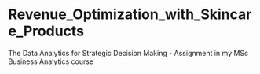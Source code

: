# Revenue_Optimization_with_Skincare_Products
The Data Analytics for Strategic Decision Making  - Assignment in my MSc Business Analytics course

